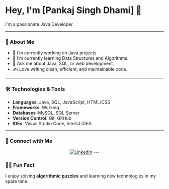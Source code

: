 # Hey, I'm [Pankaj Singh Dhami] 👋

I'm a passionate Java Developer.

---

### 🚀 About Me

- 🔭 I’m currently working on Java projects.
- 🌱 I’m currently learning Data Structures and Algorithms.
- 💬 Ask me about Java, SQL, or web development.
- ✍️ Love writing clean, efficient, and maintainable code.

---

### 🛠 Technologies & Tools

- **Languages**: Java, SQL, JavaScript, HTML/CSS
- **Frameworks**: Working
- **Databases** :MySQL,  SQL Server 
- **Version Control**: Git, GitHub
- **IDEs**: Visual Studio Code,  IntelliJ IDEA 

---

### 🔗 Connect with Me

<p align="center">
  <a href="https://www.linkedin.com/in/pankajdhami811/"><img src="https://img.shields.io/badge/-LinkedIn-blue?style=flat-square&logo=Linkedin&logoColor=white" alt="LinkedIn"></a>
---

### 👨‍💻 Fun Fact

I enjoy solving **algorithmic puzzles** and learning new technologies in my spare time.
